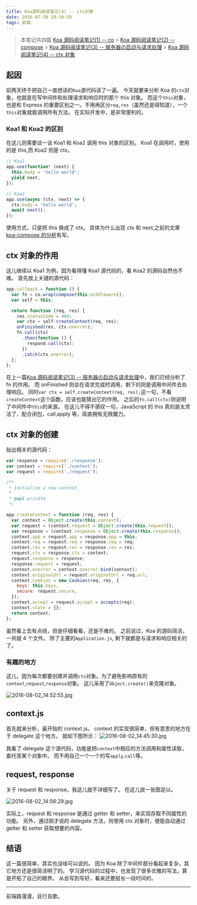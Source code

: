 ```yaml
---
title: Koa源码阅读笔记(4) -- ctx对象
date: 2016-07-30 10:39:59
tags: 前端
---
```


> 本笔记共四篇
> [Koa 源码阅读笔记(1) -- co](http://t.cn/RtVA9Br) > [Koa 源码阅读笔记(2) -- compose](http://t.cn/RtVApVz) > [Koa 源码阅读笔记(3) -- 服务器の启动与请求处理](http://t.cn/RtJhLfa) > [Koa 源码阅读笔记(4) -- ctx 对象](http://t.cn/RtJx5sX)

## 起因

前两天终于把自己一直想读的`Koa`源代码读了一遍。
今天就要来分析 Koa 的`ctx`对象，也就是在写中间件和处理请求和响应时的那个 this 对象。
而这个`this`对象，也是和 Express 的重要区别之一。不用再区分`req,res`（虽然还是得知道），一个`this`对象就能调用所有方法。
在实际开发中，是非常便利的。

<!-- more -->

### Koa1 和 Koa2 的区别

在这儿则需要谈一谈 Koa1 和 Koa2 调用 this 对象的区别。
Koa1 在调用时，使用的是 this,而 Koa2 则是 ctx。

```javascript
// Koa1
app.use(function* (next) {
  this.body = 'hello world';
  yield next;
});
```

```javascript
// Koa2
app.use(async (ctx, next) => {
  ctx.body = 'hello world';
  await next();
});
```

使用方式，只是把 this 换成了 ctx。
具体为什么出现 ctx 和 next,之前的文章[koa-compose 的分析](http://t.cn/RtVApVz)有写。

## ctx 对象的作用

这儿继续以 Koa1 为例，因为看得懂 Koa1 源代码的，看 Koa2 的源码自然也不难。
首先放上关键的源代码：

```javascript
app.callback = function () {
  var fn = co.wrap(compose(this.middleware));
  var self = this;

  return function (req, res) {
    res.statusCode = 404;
    var ctx = self.createContext(req, res);
    onFinished(res, ctx.onerror);
    fn.call(ctx)
      .then(function () {
        respond.call(ctx);
      })
      .catch(ctx.onerror);
  };
};
```

在上一篇[Koa 源码阅读笔记(3) -- 服务器の启动与请求处理](http://t.cn/RtJhLfa)中，我们已经分析了 fn 的作用。
而 onFinished 则会在请求完成时调用，剩下的则是调用中间件去处理响应。
同时`var ctx = self.createContext(req, res);`这一句，不看`createContext`这个函数，应该也能猜出它的作用。
之后的`fn.call(ctx)`则说明了中间件中`this`的来源。
在这儿不得不感叹一句，JavaScript 的 this 真的是太灵活了，配合闭包，call,apply 等，简直拥有无限魔力。

## ctx 对象的创建

贴出相关的源代码：

```javascript
var response = require('./response');
var context = require('./context');
var request = require('./request');

/**
 * Initialize a new context.
 *
 * @api private
 */

app.createContext = function (req, res) {
  var context = Object.create(this.context);
  var request = (context.request = Object.create(this.request));
  var response = (context.response = Object.create(this.response));
  context.app = request.app = response.app = this;
  context.req = request.req = response.req = req;
  context.res = request.res = response.res = res;
  request.ctx = response.ctx = context;
  request.response = response;
  response.request = request;
  context.onerror = context.onerror.bind(context);
  context.originalUrl = request.originalUrl = req.url;
  context.cookies = new Cookies(req, res, {
    keys: this.keys,
    secure: request.secure,
  });
  context.accept = request.accept = accepts(req);
  context.state = {};
  return context;
};
```

虽然看上去有点绕，但是仔细看看，还是不难的。
之前说过，Koa 的源码简洁，一共就 4 个文件。
除了主要的`Application.js`, 剩下就都是与请求和响应相关的了。

### 有趣的地方

这儿，因为每次都要创建并调用`ctx`对象。为了避免影响原有的`context`,`request`,`response`对象。
这儿采用了`Object.create()`来克隆对象。

![2016-08-02_14:52:55.jpg](https://cdn.lxxyx.cn/2018-03-26-085420.jpg)

## context.js

首先就来分析，最开始的 context.js。
context 的实现很简单，但有意思的地方在于 delegate 这个地方。
就如下图所示：
![2016-08-02_14:45:30.jpg](https://cdn.lxxyx.cn/2018-03-26-085422.jpg)

我看了 delegate 这个源代码，功能是把`context`中相应的方法调用和属性读取，委托至某个对象中。
而不用自己一个一个的写`apply`,`call`等。

## request, response

关于 request 和 response，我这儿就不详细写了。
在这儿放一张图足以。

![2016-08-02_14:56:29.jpg](https://cdn.lxxyx.cn/2018-03-26-085423.jpg)

实际上，request 和 response 是通过 getter 和 setter，来实现存取不同属性的功能。
另外，通过刚才说的 delegate 方法，则使用 ctx 对象时，便能自动通过 getter 和 setter 获取想要的内容。

## 结语

这一篇很简单，其实也没啥可以说的。
因为 Koa 除了中间件部分看起来复杂，其它地方还是很简洁明了的。
学习源代码的过程中，也发现了很多优雅的写法，算是开拓了自己的眼界。
从会写到写好，看来还要挺长一段时间的。

---

前端路漫漫，且行且歌。

